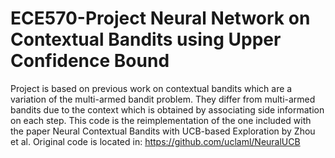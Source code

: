 # ECE570-Project Neural Network on Contextual Bandits using Upper Confidence Bound

Project is based on previous work on contextual bandits which are a variation of the multi-armed bandit problem. They differ from multi-armed bandits due to the context which is obtained by associating side information on each step.
This code is the reimplementation of the one included with the paper Neural Contextual Bandits with UCB-based Exploration by Zhou et al.
Original code is located in: https://github.com/uclaml/NeuralUCB

